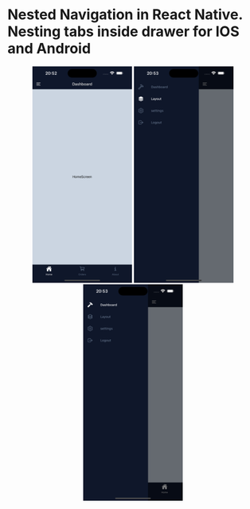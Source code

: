 # Nested Navigation in React Native. Nesting tabs inside drawer for IOS and Android





<p align="center">
 
  <img src="screenshots/tabs-nested-in-drawer.png" width="200">
  <img src="screenshots/drawer1.png" width="200">
  <img src="screenshots/drawer-2.png" width="200">
</p>
